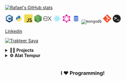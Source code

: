 [![Rafael's GitHub stats](https://github-readme-stats.vercel.app/api?username=rafaelnuansa)](https://github.com/rafaelnuansa/camo)

<code><img height="27" src="https://raw.githubusercontent.com/github/explore/80688e429a7d4ef2fca1e82350fe8e3517d3494d/topics/cpp/cpp.png" alt="cpp"></code>
<code><img height="27" src="https://raw.githubusercontent.com/github/explore/80688e429a7d4ef2fca1e82350fe8e3517d3494d/topics/python/python.png" alt="python"></code>
<code><img height="27" src="https://raw.githubusercontent.com/github/explore/80688e429a7d4ef2fca1e82350fe8e3517d3494d/topics/javascript/javascript.png" alt="javascript"></code>
<code><img height="27" src="https://raw.githubusercontent.com/github/explore/80688e429a7d4ef2fca1e82350fe8e3517d3494d/topics/nodejs/nodejs.png" alt="nodejs"></code>
<code><img height="27" src="https://raw.githubusercontent.com/devicons/devicon/master/icons/express/express-original.svg" alt="expressjs"></code>
<code><img height="27" src="https://raw.githubusercontent.com/github/explore/80688e429a7d4ef2fca1e82350fe8e3517d3494d/topics/react/react.png" alt="react"></code>
<code><img height="27" src="https://raw.githubusercontent.com/github/explore/80688e429a7d4ef2fca1e82350fe8e3517d3494d/topics/graphql/graphql.png" alt="graphql"></code>
<code><img height="27" src="https://raw.githubusercontent.com/github/explore/80688e429a7d4ef2fca1e82350fe8e3517d3494d/topics/sql/sql.png" alt="sql"></code>
<code><img height="27" src="https://encrypted-tbn0.gstatic.com/images?q=tbn%3AANd9GcSTTzPAw-55ssm1Im594xYZ9eRQu2JylrkYLg&usqp=CAU" alt="mongodb"></code>
<code><img height="27" src="https://raw.githubusercontent.com/devicons/devicon/master/icons/git/git-original.svg" alt="git"></code>
<code><img height="27" src="https://raw.githubusercontent.com/github/explore/80688e429a7d4ef2fca1e82350fe8e3517d3494d/topics/terminal/terminal.png" alt="terminal"></code>

<a href="https://trakteer.id/rafaelnuansa/tip" target="_blank">Linkedin</a>

<a href="https://trakteer.id/rafaelnuansa/tip" target="_blank"><img id="wse-buttons-preview" src="https://cdn.trakteer.id/images/embed/trbtn-blue-2.png" height="40" style="border:0px;height:40px;" alt="Trakteer Saya"></a>



<details>
  <summary><b>🧑‍🚀 Projects</b></summary>

  <br />
  <table>
    <thead align="center">
      <tr border: none;>
        <td><b>💻 Projects</b></td>
        <td><b>🌟 Stars</b></td>
        <td><b>🍴 Forks</b></td>
        <td><b>🐛 Issues</b></td>
        <td><b>🔔 Pull Requests</b></td>
        <td><b>👨‍💻 Language</b></td>
      </tr>
    </thead>
    <tbody>
      <tr>
	      <td><a href="https://github.com/rafaelnuansa/calculator"><b>🚀 Calculator</b></a></td>
        <td><img alt="Stars" src="https://img.shields.io/github/stars/rafaelnuansa/calculator?style=flat-square&labelColor=343b41"/></td>
        <td><img alt="Forks" src="https://img.shields.io/github/forks/rafaelnuansa/calculator?style=flat-square&labelColor=343b41"/></td>
        <td><img alt="Issues" src="https://img.shields.io/github/issues/rafaelnuansa/calculator?style=flat-square"/></td>
        <td><img alt="Pull Requests" src="https://img.shields.io/github/issues-pr/rafaelnuansa/calculator?style=flat-square"/></td>
        <td><img alt="Language" src="https://img.shields.io/github/languages/top/rafaelnuansa/calculator?style=flat-square"/></td>
      </tr>
      <tr>
	      <td><a href="https://github.com/rafaelnuansa/kertas-gunting-batu-php"><b>💸 Kertas Gunting Batu</b></a></td>
        <td><img alt="Stars" src="https://img.shields.io/github/stars/rafaelnuansa/kertas-gunting-batu-php?style=flat-square&labelColor=343b41"/></td>
        <td><img alt="Forks" src="https://img.shields.io/github/forks/rafaelnuansa/kertas-gunting-batu-php?style=flat-square&labelColor=343b41"/></td>
        <td><img alt="Issues" src="https://img.shields.io/github/issues/rafaelnuansa/kertas-gunting-batu-php?style=flat-square"/></td>
        <td><img alt="Pull Requests" src="https://img.shields.io/github/issues-pr/rafaelnuansa/kertas-gunting-batu-php?style=flat-square"/></td>
        <td><img alt="Language" src="https://img.shields.io/github/languages/top/rafaelnuansa/kertas-gunting-batu-php?label=javascript&style=flat-square"/></td>
      </tr>
      <tr>
	      <td><a href="https://github.com/rafaelnuansa/rafaelnuansa"><b>🤓 rafaelnuansa</b></a></td>
        <td><img alt="Stars" src="https://img.shields.io/github/stars/rafaelnuansa/rafaelnuansa?style=flat-square&labelColor=343b41"/></td>
        <td><img alt="Forks" src="https://img.shields.io/github/forks/rafaelnuansa/rafaelnuansa?style=flat-square&labelColor=343b41"/></td>
        <td><img alt="Issues" src="https://img.shields.io/github/issues/rafaelnuansa/rafaelnuansa?style=flat-square"/></td>
        <td><img alt="Pull Requests" src="https://img.shields.io/github/issues-pr/rafaelnuansa/rafaelnuansa?style=flat-square"/></td>
        <td><img alt="Language" src="https://img.shields.io/badge/markdown-100%25-blue?style=flat-square"/></td> 
      </tr>
    </tbody>
  </table>
  <br />
</details>
 
<details>	
  <br />
  <summary><b>⚙️ Alat Tempur</b></summary>
  	<ul>
  	    <li><b>Browser: </b> Google Chrome</li>
	    <li><b>Terminal: </b> ZSH: Oh My Zsh (PowerLevel10k)</li>
	    <li><b>Code Editor:</b> VSCode - The best editor out there.</li>
	    <li><b>To Stay Updated:</b> Github, StackOverflow, Medium, Linkedin and Twitter.</li>
	</ul>	
</details>

#

<div align="center">

### I ❤️ Programming!

</div>

